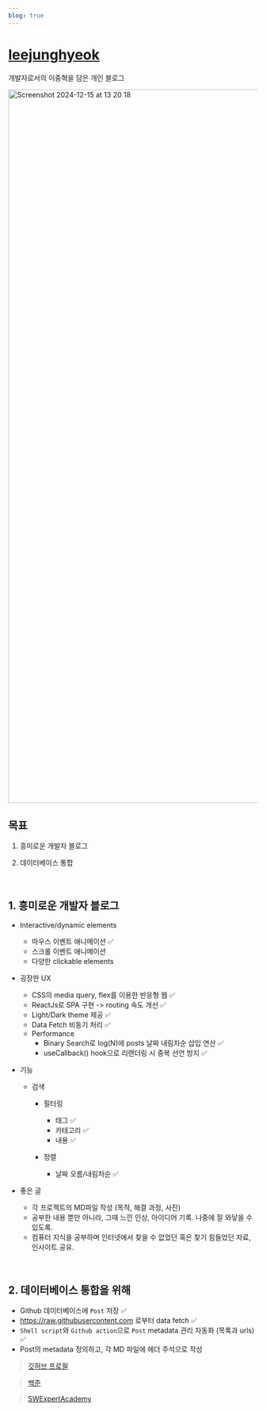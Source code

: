 ```yaml
---
blog: true
---
```


# [leejunghyeok](https://wndgur2.github.io/)

개발자로서의 이중혁을 담은 개인 블로그

<img width="1440" alt="Screenshot 2024-12-15 at 13 20 18" src="https://github.com/user-attachments/assets/6dccf12f-022c-47b8-9b0f-622027850828" />

## 목표

1. 흥미로운 개발자 블로그

2. 데이터베이스 통합

<br>

## 1\. 흥미로운 개발자 블로그

- Interactive/dynamic elements
  - 마우스 이벤트 애니메이션 ✅
  - 스크롤 이벤트 애니메이션
  - 다양한 clickable elements

- 굉장한 UX
  - CSS의 media query, flex를 이용한 반응형 웹 ✅
  - ReactJs로 SPA 구현 -> routing 속도 개선 ✅
  - Light/Dark theme 제공 ✅
  - Data Fetch 비동기 처리 ✅
  - Performance
    - Binary Search로 log(N)에 posts 날짜 내림차순 삽입 연산 ✅
    - useCallback() hook으로 리랜더링 시 중복 선언 방지 ✅

- 기능
  - 검색
    - 필터링
      - 태그 ✅
      - 카테고리 ✅
      - 내용 ✅

    - 정렬
      - 날짜 오름/내림차순 ✅

- 좋은 글
  - 각 프로젝트의 MD파일 작성 (목적, 해결 과정, 사진)
  - 공부한 내용 뿐만 아니라, 그때 느낀 인상, 아이디어 기록. 나중에 잘 와닿을 수
    있도록.
  - 컴퓨터 지식을 공부하며 인터넷에서 찾을 수 없었던 혹은 찾기 힘들었던 자료,
    인사이트 공유.

<br>

## 2\. 데이터베이스 통합을 위해

- Github 데이터베이스에 `Post` 저장 ✅
- <https://raw.githubusercontent.com> 로부터 data fetch ✅
- `Shell script`와 `Github action`으로 `Post` metadata 관리 자동화 (목록과 urls)
  ✅
- Post의 metadata 정의하고, 각 MD 파일에 헤더 주석으로 작성

> [깃허브 프로필](https://github.com/wndgur2)

> [백준](https://www.acmicpc.net/user/wndgur2)

> [SWExpertAcademy](https://swexpertacademy.com/main/userpage/home/userHome.do?userId=AY9bT9Ma97cDFAS1)
